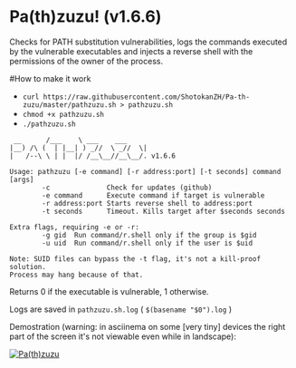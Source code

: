 # Pa(th)zuzu! (v1.6.6)
Checks for PATH substitution vulnerabilities, logs the commands executed by the vulnerable executables and injects a reverse shell with the permissions of the owner of the process.

#How to make it work
- `curl https://raw.githubusercontent.com/ShotokanZH/Pa-th-zuzu/master/pathzuzu.sh > pathzuzu.sh`
- `chmod +x pathzuzu.sh`
- `./pathzuzu.sh`
```
 __      /___    \ ___    ___
|__) /\ (  | |__| ) _//  \ _//  \|
|   /--\ \ | |  |/ /__\__//__\__/. v1.6.6

Usage: pathzuzu [-e command] [-r address:port] [-t seconds] command [args]
        -c              Check for updates (github)
        -e command      Execute command if target is vulnerable
        -r address:port Starts reverse shell to address:port
        -t seconds      Timeout. Kills target after $seconds seconds

Extra flags, requiring -e or -r:
        -g gid  Run command/r.shell only if the group is $gid
        -u uid  Run command/r.shell only if the user is $uid

Note: SUID files can bypass the -t flag, it's not a kill-proof solution.
Process may hang because of that.
```

Returns 0 if the executable is vulnerable, 1 otherwise.

Logs are saved in `pathzuzu.sh.log` ( `$(basename "$0").log` )

Demostration (warning: in asciinema on some [very tiny] devices the right part of the screen it's not viewable even while in landscape):

[![Pa(th)zuzu](https://shotokanzh.keybase.pub/pathzuzu.gif)](https://asciinema.org/a/3bb9qusnanh2g2kvel4k775v1?autoplay=true)
